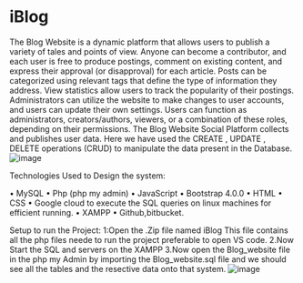 # iBlog

The Blog Website is a dynamic platform that allows users to publish a variety of tales and points of view. Anyone can become a contributor, and each user is free to produce postings, comment on existing content, and express their approval (or disapproval) for each article. Posts can be categorized using relevant tags that define the type of information they address. View statistics allow users to track the popularity of their postings. Administrators can utilize the website to make changes to user accounts, and users can update their own settings. Users can function as administrators, creators/authors, viewers, or a combination of these roles, depending on their permissions. The Blog Website Social Platform collects and publishes user data.
Here we have used the CREATE , UPDATE , DELETE operations (CRUD) to manipulate the data present in the Database.
![image](https://user-images.githubusercontent.com/67822687/233858411-ed383de4-42df-4174-b6d3-399fec70d474.png)



Technologies Used to Design the system:

•	MySQL 
•	Php (php my admin)
•	JavaScript
•	Bootstrap 4.0.0
•	HTML
•	CSS
•	Google cloud to execute the SQL queries on linux machines for efficient running.
•	XAMPP
•	Github,bitbucket.

Setup to run the Project:
1:Open the .Zip file named iBlog
This file contains all the php files neede to run the project preferable to open VS code.
2.Now Start the SQL and servers on the XAMPP
3.Now open the Blog_website file in the php my Admin by importing the Blog_website.sql file and we should see all the tables and the resective data onto that system.
![image](https://user-images.githubusercontent.com/67822687/233858429-820436eb-0523-4a32-8e06-160dabf2c6ba.png)
